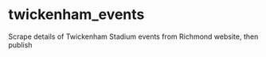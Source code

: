 # twickenham_events
Scrape details of Twickenham Stadium events from Richmond website, then publish
